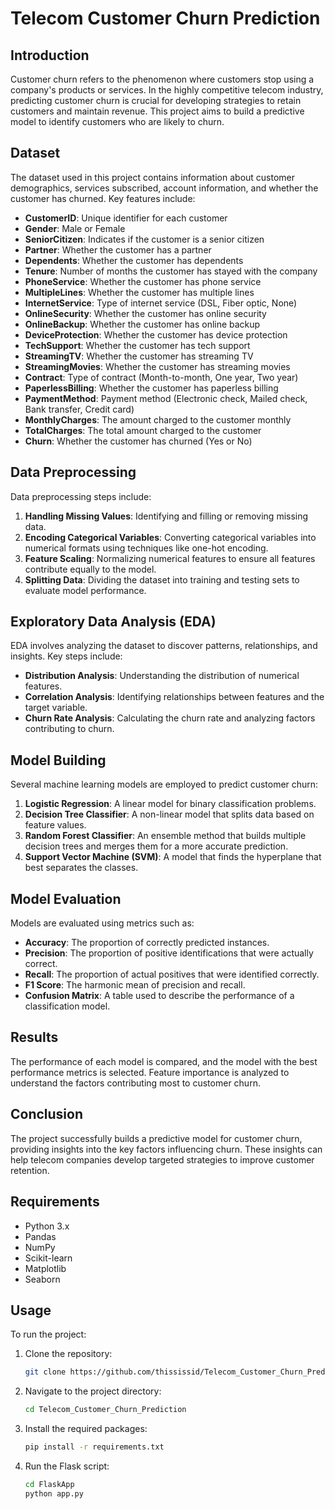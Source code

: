 # Telecom Customer Churn Prediction

## Introduction

Customer churn refers to the phenomenon where customers stop using a company's products or services. In the highly competitive telecom industry, predicting customer churn is crucial for developing strategies to retain customers and maintain revenue. This project aims to build a predictive model to identify customers who are likely to churn.

## Dataset

The dataset used in this project contains information about customer demographics, services subscribed, account information, and whether the customer has churned. Key features include:

- **CustomerID**: Unique identifier for each customer
- **Gender**: Male or Female
- **SeniorCitizen**: Indicates if the customer is a senior citizen
- **Partner**: Whether the customer has a partner
- **Dependents**: Whether the customer has dependents
- **Tenure**: Number of months the customer has stayed with the company
- **PhoneService**: Whether the customer has phone service
- **MultipleLines**: Whether the customer has multiple lines
- **InternetService**: Type of internet service (DSL, Fiber optic, None)
- **OnlineSecurity**: Whether the customer has online security
- **OnlineBackup**: Whether the customer has online backup
- **DeviceProtection**: Whether the customer has device protection
- **TechSupport**: Whether the customer has tech support
- **StreamingTV**: Whether the customer has streaming TV
- **StreamingMovies**: Whether the customer has streaming movies
- **Contract**: Type of contract (Month-to-month, One year, Two year)
- **PaperlessBilling**: Whether the customer has paperless billing
- **PaymentMethod**: Payment method (Electronic check, Mailed check, Bank transfer, Credit card)
- **MonthlyCharges**: The amount charged to the customer monthly
- **TotalCharges**: The total amount charged to the customer
- **Churn**: Whether the customer has churned (Yes or No)

## Data Preprocessing

Data preprocessing steps include:

1. **Handling Missing Values**: Identifying and filling or removing missing data.
2. **Encoding Categorical Variables**: Converting categorical variables into numerical formats using techniques like one-hot encoding.
3. **Feature Scaling**: Normalizing numerical features to ensure all features contribute equally to the model.
4. **Splitting Data**: Dividing the dataset into training and testing sets to evaluate model performance.

## Exploratory Data Analysis (EDA)

EDA involves analyzing the dataset to discover patterns, relationships, and insights. Key steps include:

- **Distribution Analysis**: Understanding the distribution of numerical features.
- **Correlation Analysis**: Identifying relationships between features and the target variable.
- **Churn Rate Analysis**: Calculating the churn rate and analyzing factors contributing to churn.

## Model Building

Several machine learning models are employed to predict customer churn:

1. **Logistic Regression**: A linear model for binary classification problems.
2. **Decision Tree Classifier**: A non-linear model that splits data based on feature values.
3. **Random Forest Classifier**: An ensemble method that builds multiple decision trees and merges them for a more accurate prediction.
4. **Support Vector Machine (SVM)**: A model that finds the hyperplane that best separates the classes.

## Model Evaluation

Models are evaluated using metrics such as:

- **Accuracy**: The proportion of correctly predicted instances.
- **Precision**: The proportion of positive identifications that were actually correct.
- **Recall**: The proportion of actual positives that were identified correctly.
- **F1 Score**: The harmonic mean of precision and recall.
- **Confusion Matrix**: A table used to describe the performance of a classification model.

## Results

The performance of each model is compared, and the model with the best performance metrics is selected. Feature importance is analyzed to understand the factors contributing most to customer churn.

## Conclusion

The project successfully builds a predictive model for customer churn, providing insights into the key factors influencing churn. These insights can help telecom companies develop targeted strategies to improve customer retention.

## Requirements

- Python 3.x
- Pandas
- NumPy
- Scikit-learn
- Matplotlib
- Seaborn

## Usage

To run the project:

1. Clone the repository:
   ```bash
   git clone https://github.com/thississid/Telecom_Customer_Churn_Prediction.git

2. Navigate to the project directory:
   ```bash
   cd Telecom_Customer_Churn_Prediction

3. Install the required packages:
   ```bash
   pip install -r requirements.txt

4. Run the Flask script:

   ```bash
   cd FlaskApp
   python app.py

